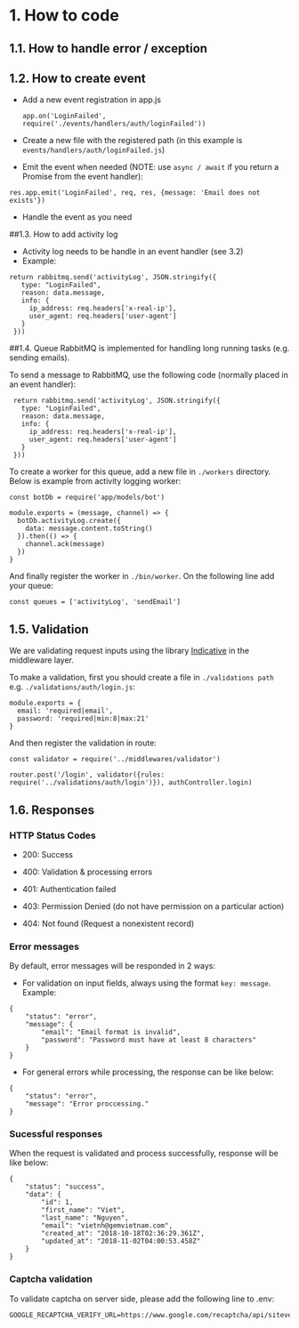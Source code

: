  # 1. How to code
 ## 1.1. How to handle error / exception
 ## 1.2. How to create event
 - Add a new event registration in app.js
 
    `app.on('LoginFailed', require('./events/handlers/auth/loginFailed'))`
 
 - Create a new file with the registered path (in this example is `events/handlers/auth/loginFailed.js`)
 
 - Emit the event when needed (NOTE: use `async / await` if you return a Promise from the event handler):
 
 `res.app.emit('LoginFailed', req, res, {message: 'Email does not exists'})`
 
 - Handle the event as you need
 
 ##1.3. How to add activity log
 - Activity log needs to be handle in an event handler (see 3.2)
 - Example:
 
 ```
return rabbitmq.send('activityLog', JSON.stringify({
    type: "LoginFailed",
    reason: data.message,
    info: {
      ip_address: req.headers['x-real-ip'],
      user_agent: req.headers['user-agent']
    }
  }))
```   
 
 ##1.4. Queue
 RabbitMQ is implemented for handling long running tasks (e.g. sending emails).
 
 To send a message to RabbitMQ, use the following code (normally placed in an event handler):
 
 ```$xslt
  return rabbitmq.send('activityLog', JSON.stringify({
    type: "LoginFailed",
    reason: data.message,
    info: {
      ip_address: req.headers['x-real-ip'],
      user_agent: req.headers['user-agent']
    }
  }))
``` 
To create a worker for this queue, add a new file in `./workers` directory. Below is example from activity logging worker:

```$xslt
const botDb = require('app/models/bot')

module.exports = (message, channel) => {
  botDb.activityLog.create({
    data: message.content.toString()
  }).then(() => {
    channel.ack(message)
  })
}

```
 
 And finally register the worker in `./bin/worker`. On the following line add your queue:
 
 `const queues = ['activityLog', 'sendEmail']`
  
## 1.5. Validation
We are validating request inputs using the library [Indicative](http://indicative.adonisjs.com) in the middleware layer.

To make a validation, first you should create a file in `./validations path` e.g. `./validations/auth/login.js`:
```
module.exports = {
  email: 'required|email',
  password: 'required|min:8|max:21'
}
```
And then register the validation in route:
```
const validator = require('../middlewares/validator')

router.post('/login', validator({rules: require('../validations/auth/login')}), authController.login)
```

## 1.6. Responses
### HTTP Status Codes

- 200: Success

- 400: Validation & processing errors

- 401: Authentication failed

- 403: Permission Denied (do not have permission on a particular action)

- 404: Not found (Request a nonexistent record)

### Error messages

By default, error messages will be responded in 2 ways:

- For validation on input fields, always using the format `key: message`. Example:
```
{
    "status": "error",
    "message": {
        "email": "Email format is invalid",
        "password": "Password must have at least 8 characters"
    }
}
```
- For general errors while processing, the response can be like below:
```
{
    "status": "error",
    "message": "Error proccessing."
}
```

### Sucessful responses

When the request is validated and process successfully, response will be like below:
```
{
    "status": "success",
    "data": {
        "id": 1,
        "first_name": "Viet",
        "last_name": "Nguyen",
        "email": "vietnh@gemvietnam.com",
        "created_at": "2018-10-18T02:36:29.361Z",
        "updated_at": "2018-11-02T04:00:53.458Z"
    }
}
```

### Captcha validation
To validate captcha on server side, please add the following line to .env:
```
GOOGLE_RECAPTCHA_VERIFY_URL=https://www.google.com/recaptcha/api/siteverify
```
